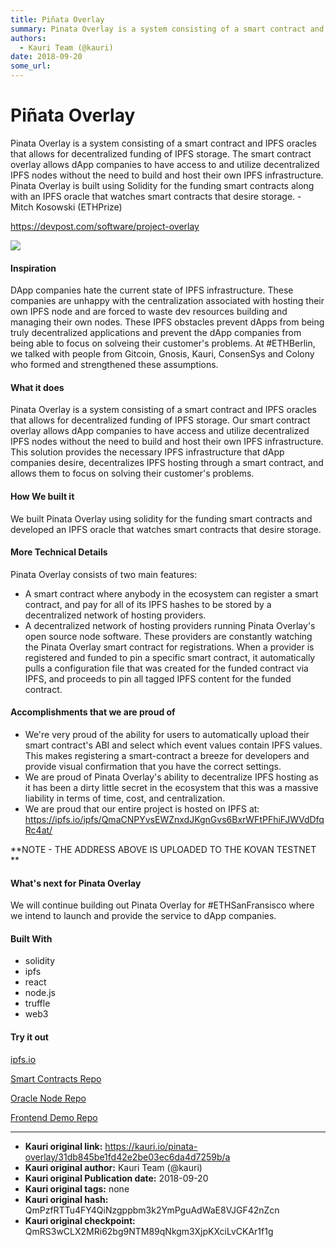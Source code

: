 ```yaml
---
title: Piñata Overlay
summary: Pinata Overlay is a system consisting of a smart contract and IPFS oracles that allows for decentralized funding of IPFS storage. The smart contract overlay allows dApp companies to have access to and utilize decentralized IPFS nodes without the need to build and host their own IPFS infrastructure. Pinata Overlay is built using Solidity for the funding smart contracts along with an IPFS oracle that watches smart contracts that desire storage. - Mitch Kosowski (ETHPrize) https-//devpost.com/softw
authors:
  - Kauri Team (@kauri)
date: 2018-09-20
some_url: 
---
```


# Piñata Overlay


Pinata Overlay is a system consisting of a smart contract and IPFS oracles that allows for decentralized funding of IPFS storage. The smart contract overlay allows dApp companies to have access to and utilize decentralized IPFS nodes without the need to build and host their own IPFS infrastructure. Pinata Overlay is built using Solidity for the funding smart contracts along with an IPFS oracle that watches smart contracts that desire storage. - Mitch Kosowski (ETHPrize)

https://devpost.com/software/project-overlay

![](https://ipfs.infura.io/ipfs/Qmc9BHYv9H93nEUkJLVH3kPh8xfjU4XHCMLbwfyWhLAp9W)

#### Inspiration
DApp companies hate the current state of IPFS infrastructure. These companies are unhappy with the centralization associated with hosting their own IPFS node and are forced to waste dev resources building and managing their own nodes. These IPFS obstacles prevent dApps from being truly decentralized applications and prevent the dApp companies from being able to focus on solveing their customer's problems. At #ETHBerlin, we talked with people from Gitcoin, Gnosis, Kauri, ConsenSys and Colony who formed and strengthened these assumptions.

#### What it does
Pinata Overlay is a system consisting of a smart contract and IPFS oracles that allows for decentralized funding of IPFS storage. Our smart contract overlay allows dApp companies to have access and utilize decentralized IPFS nodes without the need to build and host their own IPFS infrastructure. This solution provides the necessary IPFS infrastructure that dApp companies desire, decentralizes IPFS hosting through a smart contract, and allows them to focus on solving their customer's problems.

#### How We built it
We built Pinata Overlay using solidity for the funding smart contracts and developed an IPFS oracle that watches smart contracts that desire storage.

#### More Technical Details
Pinata Overlay consists of two main features:

- A smart contract where anybody in the ecosystem can register a smart contract, and pay for all of its IPFS hashes to be stored by a decentralized network of hosting providers.
- A decentralized network of hosting providers running Pinata Overlay's open source node software. These providers are constantly watching the Pinata Overlay smart contract for registrations. When a provider is registered and funded to pin a specific smart contract, it automatically pulls a configuration file that was created for the funded contract via IPFS, and proceeds to pin all tagged IPFS content for the funded contract.

#### Accomplishments that we are proud of

- We're very proud of the ability for users to automatically upload their smart contract's ABI and select which event values contain IPFS values. This makes registering a smart-contract a breeze for developers and provide visual confirmation that you have the correct settings.
- We are proud of Pinata Overlay's ability to decentralize IPFS hosting as it has been a dirty little secret in the ecosystem that this was a massive liability in terms of time, cost, and centralization.
- We are proud that our entire project is hosted on IPFS at: https://ipfs.io/ipfs/QmaCNPYvsEWZnxdJKgnGvs6BxrWFtPFhiFJWVdDfqRc4at/

**NOTE - THE ADDRESS ABOVE IS UPLOADED TO THE KOVAN TESTNET
**

#### What's next for Pinata Overlay
We will continue building out Pinata Overlay for #ETHSanFransisco where we intend to launch and provide the service to dApp companies.

#### Built With

- solidity
- ipfs
- react
- node.js
- truffle
- web3

#### Try it out
[ipfs.io](https://ipfs.io/ipfs/QmaCNPYvsEWZnxdJKgnGvs6BxrWFtPFhiFJWVdDfqRc4at/)

[Smart Contracts Repo](https://github.com/obo20/ETHBerlin-Pinata-SmartContracts)

[Oracle Node Repo](https://github.com/obo20/ETHBerlin-Pinata-Oracle-Node)

[Frontend Demo Repo](https://github.com/obo20/ETHBerlin-Front-End-Demo)



---

- **Kauri original link:** https://kauri.io/pinata-overlay/31db845be1fd42e2be03ec6da4d7259b/a
- **Kauri original author:** Kauri Team (@kauri)
- **Kauri original Publication date:** 2018-09-20
- **Kauri original tags:** none
- **Kauri original hash:** QmPzfRTTu4FY4QiNzgppbm3k2YmPguAdWaE8VJGF42nZcn
- **Kauri original checkpoint:** QmRS3wCLX2MRi62bg9NTM89qNkgm3XjpKXciLvCKAr1f1g



